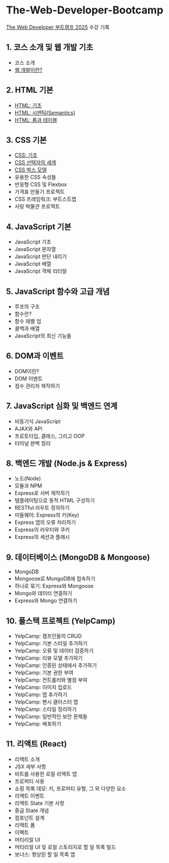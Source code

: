 # The-Web-Developer-Bootcamp

[The Web Developer 부트캠프 2025](https://www.udemy.com/course/the-web-developer-bootcamp-2021-korea/) 수강 기록

## 1. 코스 소개 및 웹 개발 기초
- 코스 소개
- [웹 개발이란?](/Section2/Section2.md)

## 2. HTML 기본
- [HTML: 기초](/Section3/Section3.md)
- [HTML: 시맨틱(Semantics)](/Section4/Section4.md)
- [HTML: 폼과 테이블](/Section5/Section5.md)

## 3. CSS 기본
- [CSS: 기초](/Section6/Section6.md)
- [CSS 선택자의 세계](/Section7/Section7.md)
- [CSS 박스 모델](/Section8/Section8.md)
- 유용한 CSS 속성들
- 반응형 CSS 및 Flexbox
- 가격표 만들기 프로젝트
- CSS 프레임워크: 부트스트랩
- 사탕 박물관 프로젝트

## 4. JavaScript 기본
- JavaScript 기초
- JavaScript 문자열
- JavaScript 판단 내리기
- JavaScript 배열
- JavaScript 객체 리터럴

## 5. JavaScript 함수와 고급 개념
- 루프의 구조
- 함수란?
- 함수 레벨 업
- 콜백과 배열
- JavaScript의 최신 기능들

## 6. DOM과 이벤트
- DOM이란?
- DOM 이벤트
- 점수 관리자 제작하기

## 7. JavaScript 심화 및 백엔드 연계
- 비동기식 JavaScript
- AJAX와 API
- 프로토타입, 클래스, 그리고 OOP
- 터미널 완벽 정리

## 8. 백엔드 개발 (Node.js & Express)
- 노드(Node)
- 모듈과 NPM
- Express로 서버 제작하기
- 템플레이팅으로 동적 HTML 구성하기
- RESTful 라우트 정의하기
- 미들웨어: Express의 키(Key)
- Express 앱의 오류 처리하기
- Express의 라우터와 쿠키
- Express의 세션과 플래시

## 9. 데이터베이스 (MongoDB & Mongoose)
- MongoDB
- Mongoose로 MongoDB에 접속하기
- 하나로 묶기: Express와 Mongoose
- Mongo와 데이터 연결하기
- Express와 Mongo 연결하기

## 10. 풀스택 프로젝트 (YelpCamp)
- YelpCamp: 캠프인들의 CRUD
- YelpCamp: 기본 스타일 추가하기
- YelpCamp: 오류 및 데이터 검증하기
- YelpCamp: 리뷰 모델 추가하기
- YelpCamp: 인증된 상태에서 추가하기
- YelpCamp: 기본 권한 부여
- YelpCamp: 컨트롤러와 별점 부여
- YelpCamp: 이미지 업로드
- YelpCamp: 맵 추가하기
- YelpCamp: 팬시 클러스터 맵
- YelpCamp: 스타일 정리하기
- YelpCamp: 일반적인 보안 문제들
- YelpCamp: 배포하기

## 11. 리액트 (React)
- 리액트 소개
- JSX 세부 사항
- 비트를 사용한 로컬 리액트 앱
- 프로퍼티 사용
- 쇼핑 목록 데모: 키, 프로퍼티 유형, 그 외 다양한 요소
- 리액트 이벤트
- 리액트 State 기본 사항
- 중급 State 개념
- 컴포넌트 설계
- 리액트 폼
- 이펙트
- 머티리얼 UI
- 머티리얼 UI 및 로컬 스토리지로 할 일 목록 빌드
- 보너스: 향상된 할 일 목록 앱
